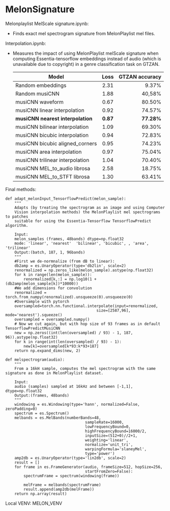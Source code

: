 # MelonSignature
Melonplaylist MelScale signature.ipynb:
* Finds exact mel spectrogram signature from MelonPlaylist mel files.

Interpolation.ipynb:
* Measures the impact of using MelonPlaylist melScale signature when computing Essentia-tensorflow embeddings instead of audio (which is unavailable due to copyright) in a genre classification task on GTZAN.


    | Model        | Loss           | GTZAN accuracy  |
    | ------------- |:-------------:| -----:|
    | Random embeddings      | 2.31 | 9.37% |
    | Random musiCNN      | 1.88 | 40,58% |
    | musiCNN waveform      |    0.67   |   80.50% |
    | musiCNN linear interpolation | 0.92      |    74.57% |
    | <strong>musiCNN nearest interpolation</strong> | <strong>0.87    </strong>  |  <strong>  77.28% </strong>|
    | musiCNN bilinear interpolation | 1.09     |    69.30% |
    | musiCNN bicubic interpolation |   0.94   |    72.83% |
    | musiCNN bicubic aligned_corners |   0.95   |    74.23% |
    | musiCNN area interpolation |      0.97 |    75.04% |
    | musiCNN trilinear interpolation |  1.04     |    70.40% |
    | musiCNN MEL_to_audio librosa |  2.58     |    18.75% |
    | musiCNN MEL_to_STFT librosa |    1.30   |    63.41% |

Final methods:


```
def adapt_melonInput_TensorflowPredict(melon_sample):
    """
    Adapts (by treating the spectrogram as an image and using Computer 
    Vision interpolation methods) the MelonPlaylist mel spectrograms to patches
    suitable for using the Essentia-Tensorflow TensorflowPredict algorithm.

    Input:
    melon_samples (frames, 48bands) dtype=np.float32
    mode: 'linear', 'nearest'  'bilinear', 'bicubic', , 'area', 'trilinear'
    Output:(batch, 187, 1, 96bands)
    """
    #First we de-normnalize (from dB to linear):
    db2amp = es.UnaryOperator(type='db2lin', scale=2)
    renormalized = np.zeros_like(melon_sample).astype(np.float32)
    for k in range(len(melon_sample)):
        renormalized[k,:] = np.log10(1 + (db2amp(melon_sample[k])*10000))
    #We add dimensions for convolution
    renormalized = torch.from_numpy(renormalized).unsqueeze(0).unsqueeze(0)
    #Oversample with pytorch   
    oversampled=torch.nn.functional.interpolate(input=renormalized, 
                                        size=[2587,96], mode='nearest').squeeze()
    oversampled = oversampled.numpy()
    # Now we cut again, but with hop size of 93 frames as in default TensorflowPredictMusiCNN
    new = np.zeros((int(len(oversampled) / 93) - 1, 187, 96)).astype(np.float32)
    for k in range(int(len(oversampled) / 93) - 1):
        new[k]=oversampled[k*93:k*93+187]
    return np.expand_dims(new, 2)
```

```
def melspectrogram(audio):
    """
    From a 16kH sample, computes the mel spectrogram with the same signature as done in MelonPlaylist dataset.
    
    Input:
    audio (samples) sampled at 16kHz and between [-1,1], dtype=np.float32
    Output:(frames, 48bands)
    """    
    windowing = es.Windowing(type='hann', normalized=False, zeroPadding=0)
    spectrum = es.Spectrum()
    melbands = es.MelBands(numberBands=48,
                                   sampleRate=16000,
                                   lowFrequencyBound=0,
                                   highFrequencyBound=16000/2,
                                   inputSize=(512+0)//2+1,
                                   weighting='linear',
                                   normalize='unit_tri',
                                   warpingFormula='slaneyMel',
                                   type='power')
    amp2db = es.UnaryOperator(type='lin2db', scale=2)
    result = []
    for frame in es.FrameGenerator(audio, frameSize=512, hopSize=256,
                                   startFromZero=False):
        spectrumFrame = spectrum(windowing(frame))

        melFrame = melbands(spectrumFrame)
        result.append(amp2db(melFrame))
    return np.array(result)
```


Local VENV: MELON_VENV
